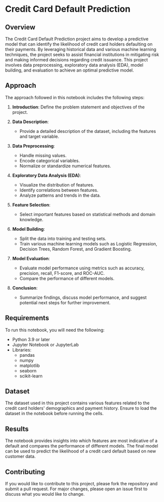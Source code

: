 # Credit Card Default Prediction

## Overview

The Credit Card Default Prediction project aims to develop a predictive model that can identify the likelihood of credit card holders defaulting on their payments. By leveraging historical data and various machine learning techniques, the project seeks to assist financial institutions in mitigating risk and making informed decisions regarding credit issuance. This project involves data preprocessing, exploratory data analysis (EDA), model building, and evaluation to achieve an optimal predictive model.

## Approach

The approach followed in this notebook includes the following steps:

1. **Introduction**: Define the problem statement and objectives of the project.

2. **Data Description**: 
   - Provide a detailed description of the dataset, including the features and target variable.

3. **Data Preprocessing**:
   - Handle missing values.
   - Encode categorical variables.
   - Normalize or standardize numerical features.

4. **Exploratory Data Analysis (EDA)**:
   - Visualize the distribution of features.
   - Identify correlations between features.
   - Analyze patterns and trends in the data.

5. **Feature Selection**:
   - Select important features based on statistical methods and domain knowledge.

6. **Model Building**:
   - Split the data into training and testing sets.
   - Train various machine learning models such as Logistic Regression, Decision Trees, Random Forest, and Gradient Boosting.

7. **Model Evaluation**:
   - Evaluate model performance using metrics such as accuracy, precision, recall, F1-score, and ROC-AUC.
   - Compare the performance of different models.

8. **Conclusion**:
   - Summarize findings, discuss model performance, and suggest potential next steps for further improvement.

## Requirements

To run this notebook, you will need the following:

- Python 3.9 or later
- Jupyter Notebook or JupyterLab
- Libraries:
  - pandas
  - numpy
  - matplotlib
  - seaborn
  - scikit-learn


## Dataset

The dataset used in this project contains various features related to the credit card holders' demographics and payment history. Ensure to load the dataset in the notebook before running the cells.

## Results

The notebook provides insights into which features are most indicative of a default and compares the performance of different models. The final model can be used to predict the likelihood of a credit card default based on new customer data.

## Contributing

If you would like to contribute to this project, please fork the repository and submit a pull request. For major changes, please open an issue first to discuss what you would like to change.


